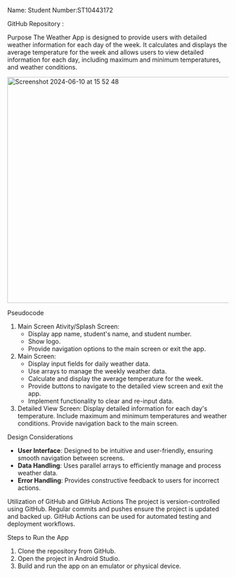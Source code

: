 
Name:
Student Number:ST10443172 

GitHub Repository :

Purpose
The Weather App is designed to provide users with detailed weather information for each day of the week. It calculates and displays the average temperature for the week and allows users to view detailed information for each day, including maximum and minimum temperatures, and weather conditions.

<img width="515" alt="Screenshot 2024-06-10 at 15 52 48" src="https://github.com/ST10443172/TheWeatherApp1/assets/166261022/39e36aa6-1417-416c-b8c0-e2f3ba40b2bd">

Pseudocode
1. Main Screen Ativity/Splash Screen:
    - Display app name, student's name, and student number.
    - Show logo.
    - Provide navigation options to the main screen or exit the app.
2. Main Screen:
    - Display input fields for daily weather data.
    - Use arrays to manage the weekly weather data.
    - Calculate and display the average temperature for the week.
    - Provide buttons to navigate to the detailed view screen and exit the app.
    - Implement functionality to clear and re-input data.
3. Detailed View Screen:
      Display detailed information for each day's temperature.
      Include maximum and minimum temperatures and weather conditions.
      Provide navigation back to the main screen.

Design Considerations
- **User Interface**: Designed to be intuitive and user-friendly, ensuring smooth navigation between screens.
- **Data Handling**: Uses parallel arrays to efficiently manage and process weather data.
- **Error Handling**: Provides constructive feedback to users for incorrect actions.

Utilization of GitHub and GitHub Actions
  The project is version-controlled using GitHub.
  Regular commits and pushes ensure the project is updated and backed up.
  GitHub Actions can be used for automated testing and deployment workflows.

Steps to Run the App
1. Clone the repository from GitHub.
2. Open the project in Android Studio.
3. Build and run the app on an emulator or physical device.


